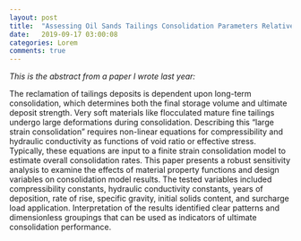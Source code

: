 ```yaml
---
layout: post
title:  "Assessing Oil Sands Tailings Consolidation Parameters Relative to Long-term Reclamation "
date:   2019-09-17 03:00:08
categories: Lorem
comments: true
---
```

*This is the abstract from a paper I wrote last year:* 

The reclamation of tailings deposits is dependent upon long-term consolidation, which determines both the final storage volume and ultimate deposit strength. Very soft materials like flocculated mature fine tailings undergo large deformations during consolidation. Describing this “large strain consolidation” requires non-linear equations for compressibility and hydraulic conductivity as functions of void ratio or effective stress. Typically, these equations are input to a finite strain consolidation model to estimate overall consolidation rates. This paper presents a robust sensitivity analysis to examine the effects of material property functions and design variables on consolidation model results. The tested variables included compressibility constants, hydraulic conductivity constants, years of deposition, rate of rise, specific gravity, initial solids content, and surcharge load application. Interpretation of the results identified clear patterns and dimensionless groupings that can be used as indicators of ultimate consolidation performance.
